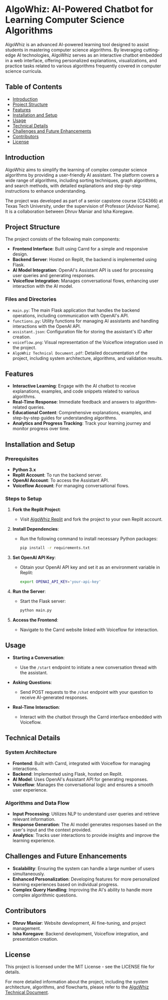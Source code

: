 # AlgoWhiz: AI-Powered Chatbot for Learning Computer Science Algorithms

AlgoWhiz is an advanced AI-powered learning tool designed to assist students in mastering computer science algorithms. By leveraging cutting-edge AI technologies, AlgoWhiz serves as an interactive chatbot embedded in a web interface, offering personalized explanations, visualizations, and practice tasks related to various algorithms frequently covered in computer science curricula.

## Table of Contents

- [Introduction](#introduction)
- [Project Structure](#project-structure)
- [Features](#features)
- [Installation and Setup](#installation-and-setup)
- [Usage](#usage)
- [Technical Details](#technical-details)
- [Challenges and Future Enhancements](#challenges-and-future-enhancements)
- [Contributors](#contributors)
- [License](#license)

## Introduction

AlgoWhiz aims to simplify the learning of complex computer science algorithms by providing a user-friendly AI assistant. The platform covers a wide range of algorithms, including sorting techniques, graph algorithms, and search methods, with detailed explanations and step-by-step instructions to enhance understanding.

The project was developed as part of a senior capstone course (CS4366) at Texas Tech University, under the supervision of Professor [Advisor Name]. It is a collaboration between Dhruv Maniar and Isha Koregave.

## Project Structure

The project consists of the following main components:

- **Frontend Interface**: Built using Carrd for a simple and responsive design.
- **Backend Server**: Hosted on Replit, the backend is implemented using Flask.
- **AI Model Integration**: OpenAI's Assistant API is used for processing user queries and generating responses.
- **Voiceflow Integration**: Manages conversational flows, enhancing user interaction with the AI model.

### Files and Directories

- `main.py`: The main Flask application that handles the backend operations, including communication with OpenAI's API.
- `functions.py`: Utility functions for managing AI assistants and handling interactions with the OpenAI API.
- `assistant.json`: Configuration file for storing the assistant's ID after creation.
- `voiceflow.png`: Visual representation of the Voiceflow integration used in the project.
- `AlgoWhiz Technical Document.pdf`: Detailed documentation of the project, including system architecture, algorithms, and validation results.

## Features

- **Interactive Learning**: Engage with the AI chatbot to receive explanations, examples, and code snippets related to various algorithms.
- **Real-Time Response**: Immediate feedback and answers to algorithm-related queries.
- **Educational Content**: Comprehensive explanations, examples, and step-by-step guides for understanding algorithms.
- **Analytics and Progress Tracking**: Track your learning journey and monitor progress over time.

## Installation and Setup

### Prerequisites

- **Python 3.x**
- **Replit Account**: To run the backend server.
- **OpenAI Account**: To access the Assistant API.
- **Voiceflow Account**: For managing conversational flows.

### Steps to Setup

1. **Fork the Replit Project**: 
   - Visit [AlgoWhiz Replit](https://replit.com/@DhruvManiar/AlgoWhiz?v=1) and fork the project to your own Replit account.
   
2. **Install Dependencies**:
   - Run the following command to install necessary Python packages:
     ```bash
     pip install -r requirements.txt
     ```

3. **Set OpenAI API Key**:
   - Obtain your OpenAI API key and set it as an environment variable in Replit:
     ```bash
     export OPENAI_API_KEY='your-api-key'
     ```

4. **Run the Server**:
   - Start the Flask server:
     ```bash
     python main.py
     ```

5. **Access the Frontend**:
   - Navigate to the Carrd website linked with Voiceflow for interaction.

## Usage

- **Starting a Conversation**:
  - Use the `/start` endpoint to initiate a new conversation thread with the assistant.
  
- **Asking Questions**:
  - Send POST requests to the `/chat` endpoint with your question to receive AI-generated responses.

- **Real-Time Interaction**:
  - Interact with the chatbot through the Carrd interface embedded with Voiceflow.

## Technical Details

### System Architecture

- **Frontend**: Built with Carrd, integrated with Voiceflow for managing interactions.
- **Backend**: Implemented using Flask, hosted on Replit.
- **AI Model**: Uses OpenAI's Assistant API for generating responses.
- **Voiceflow**: Manages the conversational logic and ensures a smooth user experience.

### Algorithms and Data Flow

- **Input Processing**: Utilizes NLP to understand user queries and retrieve relevant information.
- **Response Generation**: The AI model generates responses based on the user's input and the context provided.
- **Analytics**: Tracks user interactions to provide insights and improve the learning experience.

## Challenges and Future Enhancements

- **Scalability**: Ensuring the system can handle a large number of users simultaneously.
- **Enhanced Personalization**: Developing features for more personalized learning experiences based on individual progress.
- **Complex Query Handling**: Improving the AI's ability to handle more complex algorithmic questions.

## Contributors

- **Dhruv Maniar**: Website development, AI fine-tuning, and project management.
- **Isha Koregave**: Backend development, Voiceflow integration, and presentation creation.

## License

This project is licensed under the MIT License - see the LICENSE file for details.

For more detailed information about the project, including the system architecture, algorithms, and flowcharts, please refer to the [AlgoWhiz Technical Document](./AlgoWhiz%20Technical%20Document.pdf).
